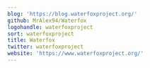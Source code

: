 ```yaml
---
blog: 'https://blog.waterfoxproject.org/'
github: MrAlex94/Waterfox
logohandle: waterfoxproject
sort: waterfoxproject
title: Waterfox
twitter: waterfoxproject
website: 'https://www.waterfoxproject.org/'
---
```


